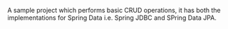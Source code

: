 A sample project which performs basic CRUD operations, it has both the implementations
for Spring Data i.e. Spring JDBC and SPring Data JPA.